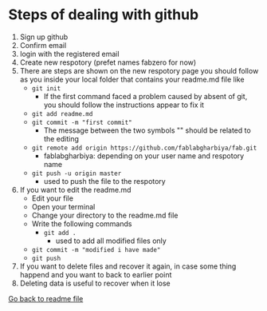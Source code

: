 # Steps of dealing with github

1. Sign up github
2. Confirm email
3. login with the registered email
4. Create new respotory (prefet names fabzero for now)
5. There are steps are shown on the new respotory page you should follow as you inside your local folder that contains your readme.md file like
    - `git init`
      - If the first command faced a problem caused by absent of git, you should follow the instructions appear to fix it
   - `git add readme.md`
   - `git commit -m "first commit"`
     - The message between the two symbols "" should be related to the editing
   - `git remote add origin https://github.com/fablabgharbiya/fab.git`
     - fablabgharbiya: depending on your user name and respotory name
   - `git push -u origin master`
     - used to push the file to the respotory
6. If you want to edit the readme.md
   - Edit your file
   - Open your terminal
   - Change your directory to the readme.md file
   - Write the following commands
     - `git add .`
        - used to add all modified files only
    - `git commit -m "modified i have made"`
    - `git push` 
7. If you want to delete files and recover it again, in case some thing happend and you want to back to earlier point
8. Deleting data is useful to recover when it lose

[Go back to readme file](/readme.md)